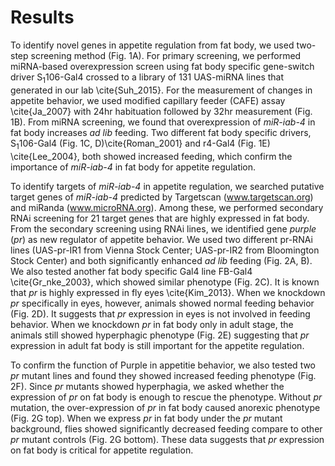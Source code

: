 # Results

To identify novel genes in appetite regulation from fat body, we used two-step screening method (Fig. 1A). For primary screening, we performed miRNA-based overexpression screen using fat body specific gene-switch driver S<sub>1</sub>106-Gal4 crossed to a library of 131 UAS-miRNA lines that generated in our lab \cite{Suh_2015}. For the measurement of changes in appetite behavior, we used modified capillary feeder (CAFE) assay \cite{Ja_2007} with 24hr habituation followed by 32hr measurement (Fig. 1B). From miRNA screening, we found that overexpression of _miR-iab-4_ in fat body increases _ad lib_ feeding. Two different fat body specific drivers, S<sub>1</sub>106-Gal4 (Fig. 1C, D)\cite{Roman_2001} and r4-Gal4 (Fig. 1E) \cite{Lee_2004}, both showed increased feeding, which confirm the importance of _miR-iab-4_ in fat body for appetite regulation.

To identify targets of _miR-iab-4_ in appetite regulation, we searched putative target genes of _miR-iab-4_ predicted by Targetscan (www.targetscan.org) and miRanda (www.microRNA.org). Among these, we performed secondary RNAi screening for 21 target genes that are highly expressed in fat body. From the secondary screening using RNAi lines, we identified gene _purple_ (_pr_) as new regulator of appetite behavior. We used two different pr-RNAi lines (UAS-pr-IR1 from Vienna Stock Center; UAS-pr-IR2 from Bloomington Stock Center) and both significantly enhanced _ad lib_ feeding (Fig. 2A, B). We also tested another fat body specific Gal4 line FB-Gal4 \cite{Gr_nke_2003}, which showed similar phenotype (Fig. 2C). It is known that _pr_ is highly expressed in fly eyes \cite{Kim_2013}. When we knockdown _pr_ specifically in eyes, however, animals showed normal feeding behavior (Fig. 2D). It suggests that _pr_ expression in eyes is not involved in feeding behavior. When we knockdown _pr_ in fat body only in adult stage, the animals still showed hyperphagic phenotype (Fig. 2E) suggesting that _pr_ expression in adult fat body is still important for the appetite regulation. 

To confirm the function of Purple in appetitie behavior, we also tested two _pr_ mutant lines and found they showed increased feeding phenotype (Fig. 2F). Since _pr_ mutants showed hyperphagia, we asked whether the expression of _pr_ on fat body is enough to rescue the phenotype. Without _pr_ mutation, the over-expression of _pr_ in fat body caused anorexic phenotype (Fig. 2G top). When we express _pr_ in fat body under the _pr_ mutant background, flies showed significantly decreased feeding compare to other _pr_ mutant controls (Fig. 2G bottom). These data suggests that _pr_ expression on fat body is critical for appetite regulation. 

